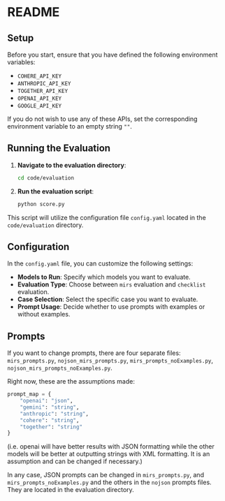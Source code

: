 # README

## Setup

Before you start, ensure that you have defined the following environment variables:

- `COHERE_API_KEY`
- `ANTHROPIC_API_KEY`
- `TOGETHER_API_KEY`
- `OPENAI_API_KEY`
- `GOOGLE_API_KEY`

If you do not wish to use any of these APIs, set the corresponding environment variable to an empty string `""`.

## Running the Evaluation

1. **Navigate to the evaluation directory**:
   
   ```bash
   cd code/evaluation

2. **Run the evaluation script**:

    ```bash
    python score.py

This script will utilize the configuration file `config.yaml` located in the `code/evaluation` directory.

## Configuration

In the `config.yaml` file, you can customize the following settings:

- **Models to Run**: Specify which models you want to evaluate.
- **Evaluation Type**: Choose between `mirs` evaluation and `checklist` evaluation.
- **Case Selection**: Select the specific case you want to evaluate.
- **Prompt Usage**: Decide whether to use prompts with examples or without examples.

## Prompts

If you want to change prompts, there are four separate files: `mirs_prompts.py`, `nojson_mirs_prompts.py`, `mirs_prompts_noExamples.py`, `nojson_mirs_prompts_noExamples.py`.

Right now, these are the assumptions made:

```python
prompt_map = {
    "openai": "json",
    "gemini": "string",
    "anthropic": "string",
    "cohere": "string",
    "together": "string"
}
```
(i.e. openai will have better results with JSON formatting while the other models will be better at outputting strings with XML formatting. It is an assumption and can be changed if necessary.)

In any case, JSON prompts can be changed in `mirs_prompts.py`, and `mirs_prompts_noExamples.py` and the others in the `nojson` prompts files. They are located in the evaluation directory.
